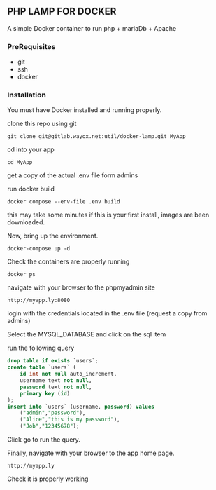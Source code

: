## PHP LAMP FOR DOCKER
A simple Docker container to run php + mariaDb + Apache

### PreRequisites

 * git
 * ssh
 * docker

### Installation

You must have Docker installed and running properly.

clone this repo using git

`git clone git@gitlab.wayox.net:util/docker-lamp.git MyApp`

cd into your app

`cd MyApp`

get a copy of the actual .env file form admins

run docker build

`docker compose --env-file .env build`

this may take some minutes if this is your first install, images are been downloaded.

Now, bring up the environment.

`docker-compose up -d`

Check the containers are properly running

`docker ps`

navigate with your browser to the phpmyadmin site

`http://myapp.ly:8080`

login with the credentials located in the .env file (request a copy from admins)

Select the MYSQL_DATABASE and click on the sql item

run the following query

```sql
drop table if exists `users`;
create table `users` (
    id int not null auto_increment,
    username text not null,
    password text not null,
    primary key (id)
);
insert into `users` (username, password) values
    ("admin","password"),
    ("Alice","this is my password"),
    ("Job","12345678");
```

Click go to run the query.

Finally, navigate with your browser to the app home page.

`http://myapp.ly`

Check it is properly working
